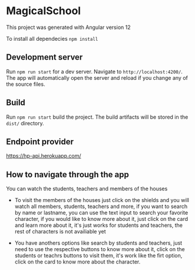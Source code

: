 # MagicalSchool

This project was generated with Angular version 12

To install all dependecies `npm install`


## Development server

Run `npm run start` for a dev server. Navigate to `http://localhost:4200/`. The app will automatically open the server and reload if you change any of the source files.

## Build

Run `npm run start` build the project. The build artifacts will be stored in the `dist/` directory.


## Endpoint provider


https://hp-api.herokuapp.com/


## How to navigate through the app

You can watch the students, teachers and members of the houses

* To visit the members of the houses just click on the shields and you will watch all members, students, teachers and more, if you want to search by name or lastname, you can use the text input  to search your favorite character, if you would like to know more about it, just click on the card and learn more about it, it's just works for students and teachers, the rest of characters is not availiable yet


*  You have anothers options like search by students and teachers, just need to use the respective buttons to know more about it, click on the students or teachrs buttons to visit them, it's work like the firt option, click on the card to know more about the character.